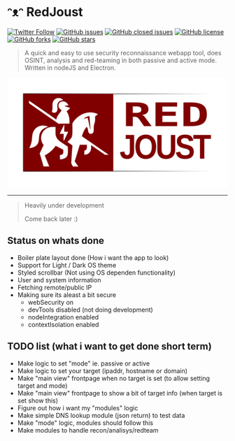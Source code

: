 # ᵔᴥᵔ RedJoust

[![Twitter Follow](https://img.shields.io/twitter/follow/davidbl.svg?style=social&label=Follow)](https://twitter.com/davidbl) [![GitHub issues](https://img.shields.io/github/issues/kawaiipantsu/redjoust.svg)](https://github.com/kawaiipantsu/redjoust/issues) [![GitHub closed issues](https://img.shields.io/github/issues-closed/kawaiipantsu/redjoust.svg)](https://github.com/kawaiipantsu/redjoust/issues) [![GitHub license](https://img.shields.io/github/license/kawaiipantsu/redjoust.svg)](https://github.com/kawaiipantsu/redjoust/blob/master/LICENSE) [![GitHub forks](https://img.shields.io/github/forks/kawaiipantsu/redjoust.svg)](https://github.com/kawaiipantsu/redjoust/network) [![GitHub stars](https://img.shields.io/github/stars/kawaiipantsu/redjoust.svg)](https://github.com/kawaiipantsu/redjoust/stargazers)
> A quick and easy to use security reconnaissance webapp tool, does OSINT, analysis and red-teaming in both passive and active mode. Written in nodeJS and Electron. 

![RedJoust](assets/redjoust-banner.png)

---

> Heavily under development
>
> Come back later :)

## Status on whats done

- Boiler plate layout done (How i want the app to look)
- Support for Light / Dark OS theme
- Styled scrollbar (Not using OS dependen functionality)
- User and system information
- Fetching remote/public IP
- Making sure its aleast a bit secure
  - webSecurity on
  - devTools disabled (not doing development)
  - nodeIntegration enabled
  - contextIsolation enabled

## TODO list (what i want to get done short term)

- Make logic to set "mode" ie. passive or active
- Make logic to set your target (ipaddr, hostname or domain)
- Make "main view" frontpage when no target is set (to allow setting target and mode)
- Make "main view" frontpage to show a bit of target info (when target is set show this)
- Figure out how i want my "modules" logic
- Make simple DNS lookup module (json return) to test data
- Make "mode" logic, modules should follow this
- Make modules to handle recon/analisys/redteam
